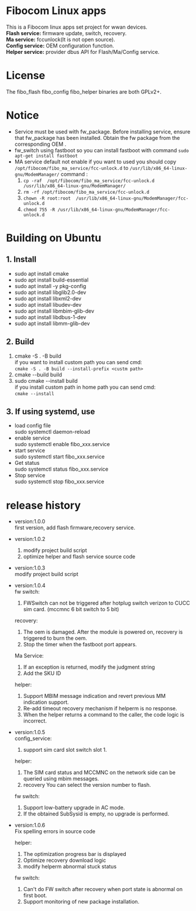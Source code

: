 # Fibocom Linux apps
This is a Fibocom linux apps set project for wwan devices.<br>
  **Flash service:** firmware update, switch, recovery.<br>
  **Ma service:** fccunlock(It is not open source).<br>
  **Config service:** OEM configuration function.<br>
  **Helper service:** provider dbus API for Flash/Ma/Config service.<br>

# License
The fibo_flash fibo_config  fibo_helper binaries are both GPLv2+.<br>

# Notice
  - Service must be used with fw_package. Before installing service, ensure that fw_package has been installed. Obtain the fw package from the corresponding OEM .<br>
  - fw_switch using fastboot so you can install fastboot with command `sudo apt-get install fastboot`<br>
  - MA service default not enable if you want to used you should copy `/opt/fibocom/fibo_ma_service/fcc-unlock.d` to `/usr/lib/x86_64-linux-gnu/ModemManager/` command :
    1. `cp -raf  /opt/fibocom/fibo_ma_service/fcc-unlock.d  /usr/lib/x86_64-linux-gnu/ModemManager/`
    2. `rm -rf /opt/fibocom/fibo_ma_service/fcc-unlock.d`
    3. `chown -R root:root  /usr/lib/x86_64-linux-gnu/ModemManager/fcc-unlock.d`
    4. `chmod 755 -R /usr/lib/x86_64-linux-gnu/ModemManager/fcc-unlock.d`

# Building on Ubuntu

## 1. Install

- sudo apt install cmake<br>
- sudo apt install build-essential<br>
- sudo apt install -y pkg-config<br>
- sudo apt install libglib2.0-dev<br>
- sudo apt install libxml2-dev<br>
- sudo apt install libudev-dev<br>
- sudo apt install libmbim-glib-dev<br>
- sudo apt install libdbus-1-dev<br>
- sudo apt install libmm-glib-dev<br>

## 2. Build
1. cmake -S . -B build<br>
  if you want to install custom path you can send cmd:<br>
    `cmake -S . -B build --install-prefix <custm path>` <br>
2. cmake --build build<br>
3. sudo cmake --install build<br>
  if you install custom path in home path you can send cmd:<br>
    `cmake --install`<br>

## 3. If using systemd, use
- load config file<br>
  sudo systemctl daemon-reload
- enable service<br>
  sudo systemctl enable fibo_xxx.service<br>
- start service<br>
	sudo systemctl start fibo_xxx.service<br>
- Get status<br>
	sudo systemctl status fibo_xxx.service<br>
- Stop service<br>
	sudo systemctl stop fibo_xxx.service<br>

# release history
- version:1.0.0<br>
  first version, add  flash firmware,recovery  service.<br>
- version:1.0.2<br>
  1. modify project build script<br>
  2. optimize helper and flash service source code<br>
- version:1.0.3<br>
  modify project build script<br>
- version:1.0.4<br>
  fw switch:<br>
  1. FWSwitch can not be triggered after hotplug switch verizon to CUCC sim card. (mccmnc 6 bit switch to 5 bit) <br>

  recovery: <br>
  1. The oem is damaged. After the module is powered on, recovery is triggered to burn the oem.<br>
  2. Stop the timer when the fastboot port appears.<br>

  Ma Service:<br>
  1. If an exception is returned, modify the judgment string<br>
  2. Add the SKU ID<br>

  helper:<br>
  1. Support MBIM message indication and revert previous MM indication support.<br>
  2. Re-add timeout recovery mechanism if helperm is no response.<br>
  3. When the helper returns a command to the caller, the code logic is incorrect.<br>
- version:1.0.5<br>
  config_service:<br>
  1. support sim card slot switch slot 1.<br>
  
  helper:<br>
  1. The SIM card status and MCCMNC on the network side can be queried using mbim messages.<br>
  2. recovery You can select the version number to flash.<br>

  fw switch:<br>
  1. Support low-battery upgrade in AC mode.<br>
  2. If the obtained SubSysid is empty, no upgrade is performed.<br>

- version:1.0.6<br>
  Fix spelling errors in source code<br>
  
  helper:<br>
  1. The optimization progress bar is displayed<br>
  2. Optimize recovery download logic<br>
  3. modify helperm abnormal stuck status<br>
 
  fw switch:<br>
  1. Can't do FW switch after recovery when port state is abnormal on first boot.<br>
  2. Support monitoring of new package installation.<br>
  

